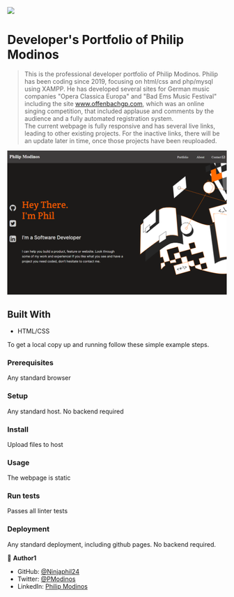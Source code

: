 ![](https://img.shields.io/badge/Microverse-blueviolet)

# Developer's Portfolio of Philip Modinos

> This is the professional developer portfolio of Philip Modinos.  Philip has been coding since 2019, focusing on html/css and php/mysql using XAMPP.  He has developed several sites for German music companies "Opera Classica Europa" and "Bad Ems Music Festival" including the site www.offenbachgp.com, which was an online singing competition, that included applause and comments by the audience and a fully automated registration system.  
The current webpage is fully responsive and has several live links, leading to other existing projects.  For the inactive links, there will be an update later in time, once those projects have been reuploaded.  

![screenshot](./images/readmedemo.png)

## Built With

- HTML/CSS

To get a local copy up and running follow these simple example steps.

### Prerequisites
Any standard browser
### Setup
Any standard host.  No backend required
### Install
Upload files to host
### Usage
The webpage is static
### Run tests
Passes all linter tests
### Deployment
Any standard deployment, including github pages.  No backend required.

👤 **Author1**

- GitHub: [@Ninjaphil24](https://github.com/Ninjaphil24)
- Twitter: [@PModinos](https://twitter.com/PModinos)
- LinkedIn: [Philip Modinos](https://www.linkedin.com/in/philip-modinos-14195021/)

